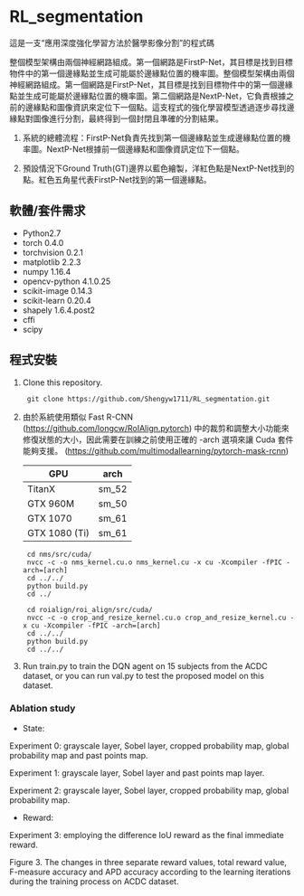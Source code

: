 # RL_segmentation

這是一支“應用深度強化學習方法於醫學影像分割”的程式碼

整個模型架構由兩個神經網路組成。第一個網路是FirstP-Net，其目標是找到目標物件中的第一個邊緣點並生成可能屬於邊緣點位置的機率圖。整個模型架構由兩個神經網路組成。第一個網路是FirstP-Net，其目標是找到目標物件中的第一個邊緣點並生成可能屬於邊緣點位置的機率圖。第二個網路是NextP-Net，它負責根據之前的邊緣點和圖像資訊來定位下一個點。這支程式的強化學習模型透過逐步尋找邊緣點對圖像進行分割，最終得到一個封閉且準確的分割結果。



1. 系統的總體流程：FirstP-Net負責先找到第一個邊緣點並生成邊緣點位置的機率圖。NextP-Net根據前一個邊緣點和圖像資訊定位下一個點。



2. 預設情況下Ground Truth(GT)邊界以藍色繪製，洋紅色點是NextP-Net找到的點。紅色五角星代表FirstP-Net找到的第一個邊緣點。


## 軟體/套件需求
* Python2.7
* torch 0.4.0
* torchvision 0.2.1
* matplotlib 2.2.3
* numpy 1.16.4
* opencv-python 4.1.0.25
* scikit-image 0.14.3
* scikit-learn 0.20.4
* shapely 1.6.4.post2
* cffi
* scipy


## 程式安裝
1. Clone this repository.

        git clone https://github.com/Shengyw1711/RL_segmentation.git

2. 由於系統使用類似 Fast R-CNN (https://github.com/longcw/RoIAlign.pytorch) 中的裁剪和調整大小功能來修復狀態的大小，因此需要在訓練之前使用正確的 -arch 選項來讓 Cuda 套件能夠支援。 (https://github.com/multimodallearning/pytorch-mask-rcnn)

    | GPU | arch |
    | --- | --- |
    | TitanX | sm_52 |
    | GTX 960M | sm_50 |
    | GTX 1070 | sm_61 |
    | GTX 1080 (Ti) | sm_61 |

        cd nms/src/cuda/
        nvcc -c -o nms_kernel.cu.o nms_kernel.cu -x cu -Xcompiler -fPIC -arch=[arch]
        cd ../../
        python build.py
        cd ../

        cd roialign/roi_align/src/cuda/
        nvcc -c -o crop_and_resize_kernel.cu.o crop_and_resize_kernel.cu -x cu -Xcompiler -fPIC -arch=[arch]
        cd ../../
        python build.py
        cd ../../
        
3. Run train.py to train the DQN agent on 15 subjects from the ACDC dataset, or you can run val.py to test the proposed model on this dataset.

### Ablation study
* State: 

Experiment 0: grayscale layer, Sobel layer, cropped probability map, global probability map and past points map.

Experiment 1: grayscale layer, Sobel layer and past points map layer. 

Experiment 2: grayscale layer, Sobel layer, cropped probability map, global probability map.

* Reward:

Experiment 3: employing the difference IoU reward as the final immediate reward.

Figure 3. The changes in three separate reward values, total reward value, F-measure accuracy and APD accuracy according to the learning iterations during the training process on ACDC dataset.

